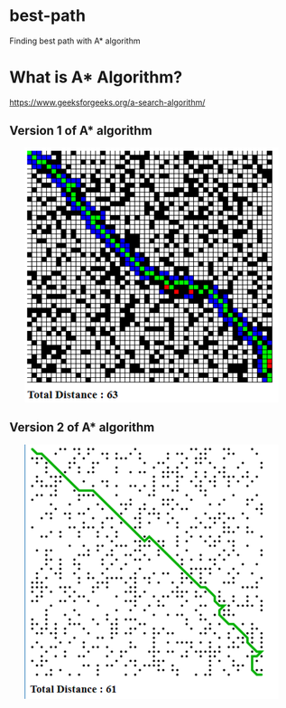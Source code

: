 # best-path
Finding best path with A* algorithm
# What is A* Algorithm?
https://www.geeksforgeeks.org/a-search-algorithm/

## Version 1 of A* algorithm
<p align="center">
  <img width="450" height="450" src="astar_vs1.PNG">
</p>

## Version 2 of A* algorithm
<p align="center">
  <img width="450" height="450" src="astar_vs2.png">
</p>
